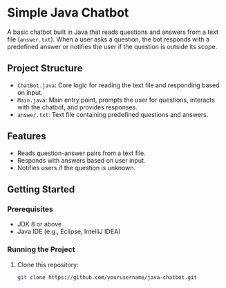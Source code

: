 # Simple Java Chatbot

A basic chatbot built in Java that reads questions and answers from a text file (`answer.txt`). When a user asks a question, the bot responds with a predefined answer or notifies the user if the question is outside its scope.

## Project Structure

- `ChatBot.java`: Core logic for reading the text file and responding based on input.
- `Main.java`: Main entry point, prompts the user for questions, interacts with the chatbot, and provides responses.
- `answer.txt`: Text file containing predefined questions and answers.

## Features

- Reads question-answer pairs from a text file.
- Responds with answers based on user input.
- Notifies users if the question is unknown.

## Getting Started

### Prerequisites

- JDK 8 or above
- Java IDE (e.g., Eclipse, IntelliJ IDEA)

### Running the Project

1. Clone this repository:
   ```bash
   git clone https://github.com/yourusername/java-chatbot.git
